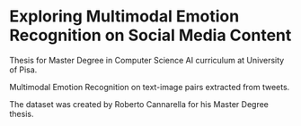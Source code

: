 # Exploring Multimodal Emotion Recognition on Social Media Content

Thesis for Master Degree in Computer Science AI curriculum at University of Pisa.<br>

Multimodal Emotion Recognition on text-image pairs extracted from tweets.<br>

The dataset was created by Roberto Cannarella for his Master Degree thesis.<br>
